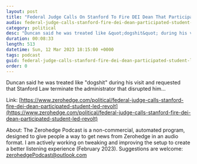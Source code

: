 ```yaml
---
layout: post
title: "Federal Judge Calls On Stanford To Fire DEI Dean That Participated In Student-Led Revolt"
audio: federal-judge-calls-stanford-fire-dei-dean-participated-student-led-revolt-0
category: political
desc: "Duncan said he was treated like &quot;dogshit&quot; during his visit and requested that Stanford Law terminate the administrator that disrupted him..."
duration: 00:08:33
length: 513
datetime: Sun, 12 Mar 2023 18:15:00 +0000
tags: podcast
guid: federal-judge-calls-stanford-fire-dei-dean-participated-student-led-revolt-0
order: 0
---
```

Duncan said he was treated like &quot;dogshit&quot; during his visit and requested that Stanford Law terminate the administrator that disrupted him...

Link: [https://www.zerohedge.com/political/federal-judge-calls-stanford-fire-dei-dean-participated-student-led-revolt](https://www.zerohedge.com/political/federal-judge-calls-stanford-fire-dei-dean-participated-student-led-revolt)

About: The Zerohedge Podcast is a non-commercial, automated program, designed to give people a way to get news from Zerohedge in an audio format.  I am actively working on tweaking and improving the setup to create a better listening experience (February 2023).  Suggestions are welcome: [zerohedgePodcast@outlook.com](mailto:zerohedgePodcast@outlook.com)
